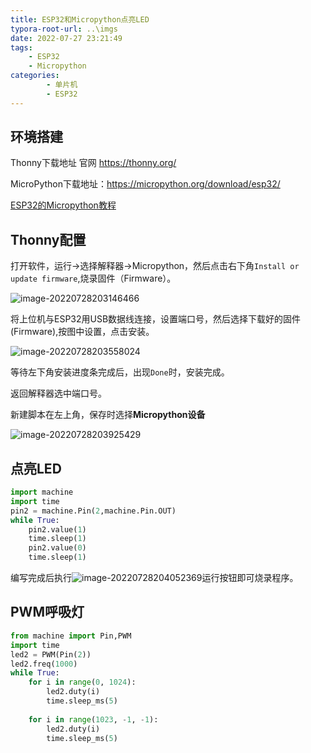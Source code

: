 ```yaml
---
title: ESP32和Micropython点亮LED
typora-root-url: ..\imgs
date: 2022-07-27 23:21:49
tags: 
    - ESP32
    - Micropython
categories: 
        - 单片机
        - ESP32
---
```


## 环境搭建

Thonny下载地址 官网 https://thonny.org/

MicroPython下载地址：https://micropython.org/download/esp32/

[ESP32的Micropython教程](http://micropython.com.cn/en/latet/esp32/tutorial/intro.html)

## Thonny配置

打开软件，运行->选择解释器->Micropython，然后点击右下角`Install or update firmware`,烧录固件（Firmware）。

![image-20220728203146466](https://ghigher-picture-bed.oss-cn-qingdao.aliyuncs.com/img/image-20220728203146466.png)

将上位机与ESP32用USB数据线连接，设置端口号，然后选择下载好的固件(Firmware),按图中设置，点击安装。

![image-20220728203558024](https://ghigher-picture-bed.oss-cn-qingdao.aliyuncs.com/img/image-20220728203558024.png)

等待左下角安装进度条完成后，出现`Done`时，安装完成。

返回解释器选中端口号。

新建脚本在左上角，保存时选择**Micropython设备**

![image-20220728203925429](https://ghigher-picture-bed.oss-cn-qingdao.aliyuncs.com/img/image-20220728203925429.png)

## 点亮LED

```python
import machine
import time
pin2 = machine.Pin(2,machine.Pin.OUT)
while True:
    pin2.value(1)
    time.sleep(1)
    pin2.value(0)
    time.sleep(1)
```

编写完成后执行![image-20220728204052369](https://ghigher-picture-bed.oss-cn-qingdao.aliyuncs.com/img/image-20220728204052369.png)运行按钮即可烧录程序。

## PWM呼吸灯

```python
from machine import Pin,PWM
import time
led2 = PWM(Pin(2))
led2.freq(1000)
while True:
    for i in range(0, 1024):
        led2.duty(i)
        time.sleep_ms(5)
        
    for i in range(1023, -1, -1):
        led2.duty(i)
        time.sleep_ms(5)
```

